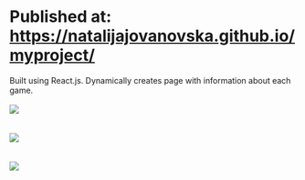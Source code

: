 # Published at: https://natalijajovanovska.github.io/myproject/

Built using React.js. Dynamically creates page with information about each game.
<br />
<br />
<img src="https://i.imgur.com/9gIN7T4.png">
<br />
<br />
<br />
<img src="https://i.imgur.com/X0rHvNy.png">
<br />
<br />
<br />
<img src="https://i.imgur.com/zr2AcX0.png">
